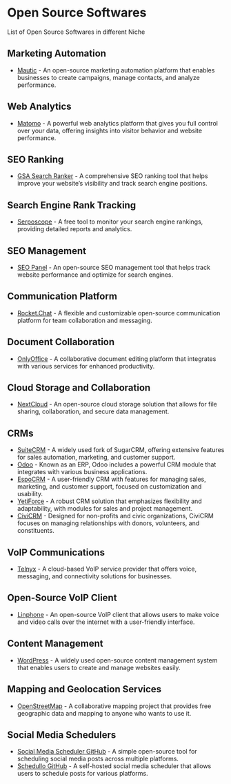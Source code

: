 # Open Source Softwares
List of Open Source Softwares in different Niche

<h2>Marketing Automation</h2>
<ul>
   <li><a href="https://www.mautic.org/">Mautic</a> - An open-source marketing automation platform that enables businesses to create campaigns, manage contacts, and analyze performance.</li>
</ul>

<h2>Web Analytics</h2>
<ul>
   <li><a href="https://matomo.org/">Matomo</a> - A powerful web analytics platform that gives you full control over your data, offering insights into visitor behavior and website performance.</li>
</ul>

<h2>SEO Ranking</h2>
<ul>
   <li><a href="https://www.gsa-online.de/en/seo-software/gsa-search-ranker/">GSA Search Ranker</a> - A comprehensive SEO ranking tool that helps improve your website’s visibility and track search engine positions.</li>
</ul>

<h2>Search Engine Rank Tracking</h2>
<ul>
   <li><a href="https://www.serposcope.com/en/">Serposcope</a> - A free tool to monitor your search engine rankings, providing detailed reports and analytics.</li>
</ul>

<h2>SEO Management</h2>
<ul>
   <li><a href="https://www.seopanel.org/">SEO Panel</a> - An open-source SEO management tool that helps track website performance and optimize for search engines.</li>
</ul>

<h2>Communication Platform</h2>
<ul>
   <li><a href="https://rocket.chat/">Rocket.Chat</a> - A flexible and customizable open-source communication platform for team collaboration and messaging.</li>
</ul>

<h2>Document Collaboration</h2>
<ul>
   <li><a href="https://www.onlyoffice.com/">OnlyOffice</a> - A collaborative document editing platform that integrates with various services for enhanced productivity.</li>
</ul>

<h2>Cloud Storage and Collaboration</h2>
<ul>
   <li><a href="https://nextcloud.com/">NextCloud</a> - An open-source cloud storage solution that allows for file sharing, collaboration, and secure data management.</li>
</ul>

<h2>CRMs</h2>
<ul>
   <li><a href="https://suitecrm.com/">SuiteCRM</a> - A widely used fork of SugarCRM, offering extensive features for sales automation, marketing, and customer support.</li>
   <li><a href="https://www.odoo.com/">Odoo</a> - Known as an ERP, Odoo includes a powerful CRM module that integrates with various business applications.</li>
   <li><a href="https://www.espocrm.com/">EspoCRM</a> - A user-friendly CRM with features for managing sales, marketing, and customer support, focused on customization and usability.</li>
   <li><a href="https://yetiforce.com/">YetiForce</a> - A robust CRM solution that emphasizes flexibility and adaptability, with modules for sales and project management.</li>
   <li><a href="https://civicrm.org/">CiviCRM</a> - Designed for non-profits and civic organizations, CiviCRM focuses on managing relationships with donors, volunteers, and constituents.</li>
</ul>

<h2>VoIP Communications</h2>
<ul>
   <li><a href="https://telnyx.com/">Telnyx</a> - A cloud-based VoIP service provider that offers voice, messaging, and connectivity solutions for businesses.</li>
</ul>

<h2>Open-Source VoIP Client</h2>
<ul>
   <li><a href="https://www.linphone.org/">Linphone</a> - An open-source VoIP client that allows users to make voice and video calls over the internet with a user-friendly interface.</li>
</ul>

<h2>Content Management</h2>
<ul>
   <li><a href="https://wordpress.org/">WordPress</a> - A widely used open-source content management system that enables users to create and manage websites easily.</li>
</ul>

<h2>Mapping and Geolocation Services</h2>
<ul>
   <li><a href="https://www.openstreetmap.org/">OpenStreetMap</a> - A collaborative mapping project that provides free geographic data and mapping to anyone who wants to use it.</li>
</ul>

<h2>Social Media Schedulers </h2>

<ul>
   <li><a href="https://github.com/MattMansfield/social-media-scheduler">Social Media Scheduler GitHub</a> - A simple open-source tool for scheduling social media posts across multiple platforms.</li>
   <li><a href="https://github.com/raphaelfabeni/schedullo">Schedullo GitHub</a> - A self-hosted social media scheduler that allows users to schedule posts for various platforms.</li>
</ul>
